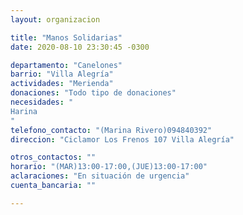 ```yaml
---
layout: organizacion

title: "Manos Solidarias"
date: 2020-08-10 23:30:45 -0300

departamento: "Canelones"
barrio: "Villa Alegría"
actividades: "Merienda"
donaciones: "Todo tipo de donaciones"
necesidades: "
Harina 
"
telefono_contacto: "(Marina Rivero)094840392"
direccion: "Ciclamor Los Frenos 107 Villa Alegría"

otros_contactos: ""
horario: "(MAR)13:00-17:00,(JUE)13:00-17:00"
aclaraciones: "En situación de urgencia"
cuenta_bancaria: ""

---
```

